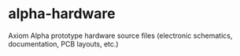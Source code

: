 alpha-hardware
==============

Axiom Alpha prototype hardware source files (electronic schematics, documentation, PCB layouts, etc.)
